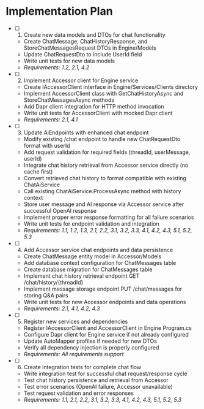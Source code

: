 # Implementation Plan

- [ ] 1. Create new data models and DTOs for chat functionality
  - Create ChatMessage, ChatHistoryResponse, and StoreChatMessagesRequest DTOs in Engine/Models
  - Update ChatRequestDto to include UserId field
  - Write unit tests for new data models
  - _Requirements: 1.2, 2.1, 4.2_

- [ ] 2. Implement Accessor client for Engine service
  - Create IAccessorClient interface in Engine/Services/Clients directory
  - Implement AccessorClient class with GetChatHistoryAsync and StoreChatMessagesAsync methods
  - Add Dapr client integration for HTTP method invocation
  - Write unit tests for AccessorClient with mocked Dapr client
  - _Requirements: 2.1, 4.1_

- [ ] 3. Update AiEndpoints with enhanced chat endpoint
  - Modify existing /chat endpoint to handle new ChatRequestDto format with userId
  - Add request validation for required fields (threadId, userMessage, userId)
  - Integrate chat history retrieval from Accessor service directly (no cache first)
  - Convert retrieved chat history to format compatible with existing ChatAiService
  - Call existing ChatAiService.ProcessAsync method with history context
  - Store user message and AI response via Accessor service after successful OpenAI response
  - Implement proper error response formatting for all failure scenarios
  - Write unit tests for endpoint validation and integration
  - _Requirements: 1.1, 1.2, 1.3, 2.1, 2.2, 3.1, 3.2, 3.3, 4.1, 4.2, 4.3, 5.1, 5.2, 5.3_

- [ ] 4. Add Accessor service chat endpoints and data persistence
  - Create ChatMessage entity model in Accessor/Models
  - Add database context configuration for ChatMessages table
  - Create database migration for ChatMessages table
  - Implement chat history retrieval endpoint GET /chat/history/{threadId}
  - Implement message storage endpoint PUT /chat/messages for storing Q&A pairs
  - Write unit tests for new Accessor endpoints and data operations
  - _Requirements: 2.1, 4.1, 4.2, 4.3_

- [ ] 5. Register new services and dependencies
  - Register IAccessorClient and AccessorClient in Engine Program.cs
  - Configure Dapr client for Engine service if not already configured
  - Update AutoMapper profiles if needed for new DTOs
  - Verify all dependency injection is properly configured
  - _Requirements: All requirements support_

- [ ] 6. Create integration tests for complete chat flow
  - Write integration test for successful chat request/response cycle
  - Test chat history persistence and retrieval from Accessor
  - Test error scenarios (OpenAI failure, Accessor unavailable)
  - Test request validation and error responses
  - _Requirements: 1.1, 2.1, 2.2, 3.1, 3.2, 3.3, 4.1, 4.2, 4.3, 5.1, 5.2, 5.3_